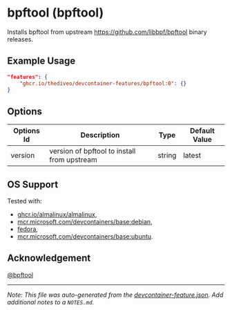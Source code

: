 
# bpftool (bpftool)

Installs bpftool from upstream https://github.com/libbpf/bpftool binary releases.

## Example Usage

```json
"features": {
    "ghcr.io/thediveo/devcontainer-features/bpftool:0": {}
}
```

## Options

| Options Id | Description | Type | Default Value |
|-----|-----|-----|-----|
| version | version of bpftool to install from upstream | string | latest |

## OS Support

Tested with:
- [ghcr.io/almalinux/almalinux](https://ghcr.io/almalinux/almalinux),
- [mcr.microsoft.com/devcontainers/base:debian](https://mcr.microsoft.com/en-us/artifact/mar/devcontainers/base/about#about:_debian),
- [fedora](https://hub.docker.com/_/fedora),
- [mcr.microsoft.com/devcontainers/base:ubuntu](https://mcr.microsoft.com/en-us/artifact/mar/devcontainers/base/about#about:_ubuntu).

## Acknowledgement

[@bpftool](https://github.com/libbpf/bpftool)


---

_Note: This file was auto-generated from the [devcontainer-feature.json](https://github.com/thediveo/devcontainer-features/blob/main/src/bpftool/devcontainer-feature.json).  Add additional notes to a `NOTES.md`._
